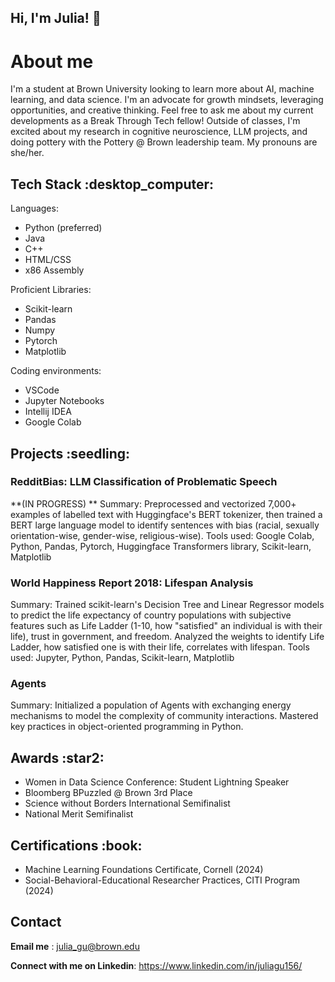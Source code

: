 ## Hi, I'm Julia! :wave:
<h1> About me </h1>
I'm a student at Brown University looking to learn more about AI, machine learning, and data science. I'm an advocate for growth mindsets, leveraging opportunities, and creative thinking. Feel free to ask me about my current developments as a Break Through Tech fellow! Outside of classes, I'm excited about my research in cognitive neuroscience, LLM projects, and doing pottery with the Pottery @ Brown leadership team. My pronouns are she/her.


<h2> Tech Stack :desktop_computer: </h2>
Languages: 

- Python (preferred)
- Java
- C++
- HTML/CSS
- x86 Assembly

Proficient Libraries:

- Scikit-learn
- Pandas
- Numpy
- Pytorch
- Matplotlib

Coding environments:

- VSCode
- Jupyter Notebooks
- Intellij IDEA
- Google Colab

<h2> Projects :seedling: </h2>
<h3> RedditBias: LLM Classification of Problematic Speech </h3>
**(IN PROGRESS) **
Summary: Preprocessed and vectorized 7,000+ examples of labelled text with Huggingface's BERT tokenizer, then trained a BERT large language model to identify sentences with bias (racial, sexually orientation-wise, gender-wise, religious-wise). Tools used: Google Colab, Python, Pandas, Pytorch, Huggingface Transformers library, Scikit-learn, Matplotlib

<h3> World Happiness Report 2018: Lifespan Analysis </h3>
Summary: Trained scikit-learn's Decision Tree and Linear Regressor models to predict the life expectancy of country populations with subjective features such as Life Ladder (1-10, how "satisfied" an individual is with their life), trust in government, and freedom. Analyzed the weights to identify Life Ladder, how satisfied one is with their life, correlates with lifespan. Tools used: Jupyter, Python, Pandas, Scikit-learn, Matplotlib

<h3> Agents </h3>
Summary: Initialized a population of Agents with exchanging energy mechanisms to model the complexity of community interactions. Mastered key practices in object-oriented programming in Python.

<h2> Awards :star2: </h2>

- Women in Data Science Conference: Student Lightning Speaker
- Bloomberg BPuzzled @ Brown 3rd Place
- Science without Borders International Semifinalist
- National Merit Semifinalist

<h2> Certifications :book: </h2>

- Machine Learning Foundations Certificate, Cornell (2024)
- Social-Behavioral-Educational Researcher Practices, CITI Program (2024)

<h2> Contact </h2>

**Email me** : julia_gu@brown.edu

**Connect with me on Linkedin**: https://www.linkedin.com/in/juliagu156/
<!--
**juliag-27/juliag-27** is a ✨ _special_ ✨ repository because its `README.md` (this file) appears on your GitHub profile.

Here are some ideas to get you started:

- 🔭 I’m currently working on ...
- 🌱 I’m currently learning ...
- 👯 I’m looking to collaborate on ...
- 🤔 I’m looking for help with ...
- 💬 Ask me about ...
- 📫 How to reach me: ...
- 😄 Pronouns: ...
- ⚡ Fun fact: ...
-->
